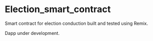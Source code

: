# Election_smart_contract

Smart contract for election conduction built and tested using Remix.


Dapp under development.
